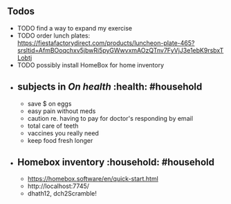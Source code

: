 ## Todos
- TODO find a way to expand my exercise
- TODO order lunch plates: https://fiestafactorydirect.com/products/luncheon-plate-465?srsltid=AfmBOoqchxv5jbwRi5pyGWwvxmAOzQTnv7FyVjJ3e1ebK9rsbxTLobtj
- TODO possibly install HomeBox for home inventory
- ## subjects in *On health* :health: #household
	- save $ on eggs
	- easy pain without meds
	- caution re. having to pay for doctor's responding by email
	- total care of teeth
	- vaccines you really need
	- keep food fresh longer
- ## Homebox inventory :household: #household
	- https://homebox.software/en/quick-start.html
	- http://localhost:7745/
	- dhath12, dch2Scramble!